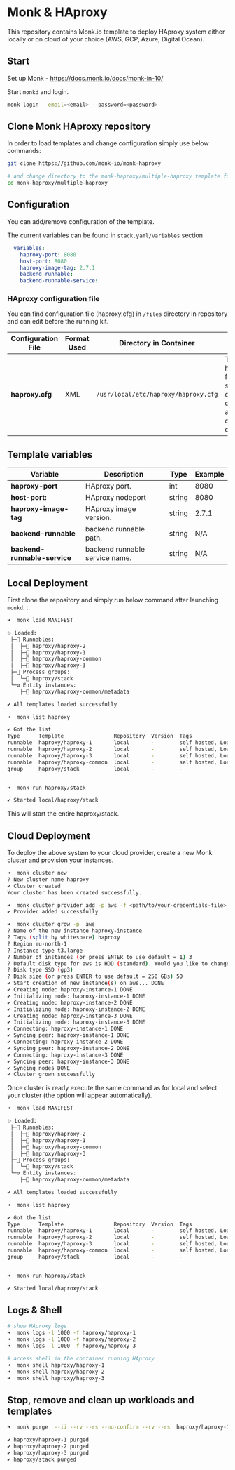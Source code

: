 # Monk & HAproxy

This repository contains Monk.io template to deploy HAproxy system either locally or on cloud of your choice (AWS, GCP, Azure, Digital Ocean).


## Start

Set up Monk - https://docs.monk.io/docs/monk-in-10/

Start `monkd` and login.

```bash
monk login --email=<email> --password=<password>
```

## Clone Monk HAproxy repository

In order to load templates and change configuration simply use below commands: 
```bash
git clone https://github.com/monk-io/monk-haproxy

# and change directory to the monk-haproxy/multiple-haproxy template folder
cd monk-haproxy/multiple-haproxy
```

## Configuration

You can add/remove configuration of the template.

The current variables can be found in `stack.yaml/variables` section

```yaml
  variables:
    haproxy-port: 8080
    host-port: 8080
    haproxy-image-tag: 2.7.1
    backend-runnable: 
    backend-runnable-service: 
```

### HAproxy configuration file

You can find configuration file (haproxy.cfg) in `/files` directory in repository and can edit before the running kit.


| Configuration File	 | Format Used | Directory in Container | Purpose 
|----------|-------------|------|---------|
| **haproxy.cfg** | XML | `/usr/local/etc/haproxy/haproxy.cfg` | The haproxy.cfg file defines some global configuration options that apply to all or many cores.


##  Template variables

| Variable | Description | Type | Example |
|----------|-------------|------|---------|
| **haproxy-port** | HAproxy port. | int | 8080 |
| **host-port:** |  HAproxy nodeport | string | 8080 |
| **haproxy-image-tag** | HAproxy image version. | string | 2.7.1 |
| **backend-runnable** | backend runnable path. | string | N/A |
| **backend-runnable-service** | backend runnable service name. | string | N/A |




## Local Deployment

First clone the repository and simply run below command after launching `monkd`:
:

```bash
➜  monk load MANIFEST

✨ Loaded:
 ├─🔩 Runnables:
 │  ├─🧩 haproxy/haproxy-2
 │  ├─🧩 haproxy/haproxy-1
 │  ├─🧩 haproxy/haproxy-common
 │  ├─🧩 haproxy/haproxy-3
 ├─🔗 Process groups:
 │  └─🧩 haproxy/stack
 └─⚙️ Entity instances:
    ├─🧩 haproxy/haproxy-common/metadata

✔ All templates loaded successfully

➜  monk list haproxy

✔ Got the list
Type      Template                Repository  Version  Tags
runnable  haproxy/haproxy-1       local       -        self hosted, Load balancer
runnable  haproxy/haproxy-2       local       -        self hosted, Load balancer
runnable  haproxy/haproxy-3       local       -        self hosted, Load balancer
runnable  haproxy/haproxy-common  local       -        self hosted, Load balancer
group     haproxy/stack           local       -        -


➜  monk run haproxy/stack

✔ Started local/haproxy/stack

```

This will start the entire haproxy/stack. 


## Cloud Deployment

To deploy the above system to your cloud provider, create a new Monk cluster and provision your instances.

```bash
➜  monk cluster new
? New cluster name haproxy
✔ Cluster created
Your cluster has been created successfully.

➜  monk cluster provider add -p aws -f <path/to/your-credentials-file>
✔ Provider added successfully

➜  monk cluster grow -p  aws
? Name of the new instance haproxy-instance
? Tags (split by whitespace) haproxy
? Region eu-north-1
? Instance type t3.large
? Number of instances (or press ENTER to use default = 1) 3
? Default disk type for aws is HDD (standard). Would you like to change it? Yes
? Disk type SSD (gp3)
? Disk size (or press ENTER to use default = 250 GBs) 50
✔ Start creation of new instance(s) on aws... DONE
✔ Creating node: haproxy-instance-1 DONE
✔ Initializing node: haproxy-instance-1 DONE
✔ Creating node: haproxy-instance-2 DONE
✔ Initializing node: haproxy-instance-2 DONE
✔ Creating node: haproxy-instance-3 DONE
✔ Initializing node: haproxy-instance-3 DONE
✔ Connecting: haproxy-instance-1 DONE
✔ Syncing peer: haproxy-instance-1 DONE
✔ Connecting: haproxy-instance-2 DONE
✔ Syncing peer: haproxy-instance-2 DONE
✔ Connecting: haproxy-instance-3 DONE
✔ Syncing peer: haproxy-instance-3 DONE
✔ Syncing nodes DONE
✔ Cluster grown successfully
```

Once cluster is ready execute the same command as for local and select your cluster (the option will appear automatically).
```bash
➜  monk load MANIFEST

✨ Loaded:
 ├─🔩 Runnables:
 │  ├─🧩 haproxy/haproxy-2
 │  ├─🧩 haproxy/haproxy-1
 │  ├─🧩 haproxy/haproxy-common
 │  ├─🧩 haproxy/haproxy-3
 ├─🔗 Process groups:
 │  └─🧩 haproxy/stack
 └─⚙️ Entity instances:
    ├─🧩 haproxy/haproxy-common/metadata

✔ All templates loaded successfully

➜  monk list haproxy

✔ Got the list
Type      Template                Repository  Version  Tags
runnable  haproxy/haproxy-1       local       -        self hosted, Load balancer
runnable  haproxy/haproxy-2       local       -        self hosted, Load balancer
runnable  haproxy/haproxy-3       local       -        self hosted, Load balancer
runnable  haproxy/haproxy-common  local       -        self hosted, Load balancer
group     haproxy/stack           local       -        -


➜  monk run haproxy/stack

✔ Started local/haproxy/stack

```

## Logs & Shell

```bash
# show HAproxy logs
➜  monk logs -l 1000 -f haproxy/haproxy-1
➜  monk logs -l 1000 -f haproxy/haproxy-2
➜  monk logs -l 1000 -f haproxy/haproxy-3

# access shell in the container running HAproxy
➜  monk shell haproxy/haproxy-1
➜  monk shell haproxy/haproxy-2
➜  monk shell haproxy/haproxy-3

```

## Stop, remove and clean up workloads and templates

```bash
➜  monk purge  --ii --rv --rs --no-confirm --rv --rs  haproxy/haproxy-1 haproxy/haproxy-2 haproxy/haproxy-3 haproxy/stack

✔ haproxy/haproxy-1 purged
✔ haproxy/haproxy-2 purged
✔ haproxy/haproxy-3 purged
✔ haproxy/stack purged
```